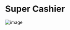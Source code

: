 # Super Cashier

![image](https://user-images.githubusercontent.com/88027268/213963852-b23c222a-f782-4c70-bd32-8e36fe91d8b9.png)



